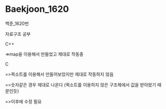# Baekjoon_1620
백준_1620번

자료구조 공부

C++

=>map을 이용해서 만들었고 제대로 작동중

C

=>퀵소트를 이용해서 만들어보았지만 제대로 작동하지 않음

=>숫자같은 경우 제대로 나온다 (퀵소트를 이용하지 않은 구조체에서 값을 받아왔기 때문인듯)

=>이후에 수정 필요
